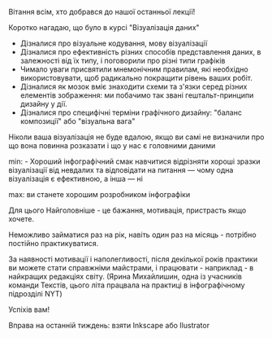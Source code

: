 

Вітання всім, хто добрався до нашої останньої лекції!

Коротко нагадаю, що було в курсі "Візуалізація даних"

- Дізналися про візуальне кодування, мову візуалізації
- Дізналися про ефективність різних способів представлення даних, в залежності від їх типу, і поговорили про різні типи графіків
- Чимало уваги присвятили мнемонічним правилам, які необхідно використовувати, щоб радикально покращити рівень ваших робіт.
- Дізналися як мозок вміє знаходити схеми та з'язки серед різних елементів зображення: ми побачимо так звані гештальт-принципи дизайну у дії.
- Дізналися про специфічні терміни графічного дизайну: "баланс композиції" або "візуальна вага"


Ніколи ваша візуалізація не буде вдалою, якщо ви самі не визначили про що вона повинна розказати і 
що у нас є головними даними 

min: - Хороший інфографічний смак навчитися відрізняти хороші зразки візуалізації від невдалих 
та відповідати на питання — чому одна візуалізація є ефективною, а інша — ні    

max: ви станете хорошим розробником інфографіки

Для цього Найголовніше - це бажання, мотивація, пристрасть якщо хочете. 



Неможливо займатися раз на рік, навіть один раз на місяць - потрібно постійно практикуватися. 

За наявності мотивації і наполегливості, після декілької років практики ви можете стати 
справжніми майстрами, і працювати - наприклад - в найкращих редакціях світу. 
(Ярина Михайлишин, одна із учасників команди Текстів, цього літа працвала на практиці в інфографічному 
підрозділі NYT)


Успіхів вам! 




Вправа на останній тиждень: взяти Inkscape або Ilustrator 
